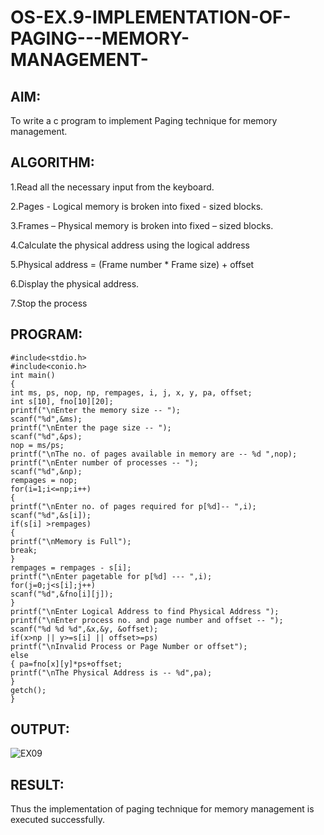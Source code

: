 # OS-EX.9-IMPLEMENTATION-OF-PAGING---MEMORY-MANAGEMENT-

## AIM:
To write a c program to implement Paging technique for memory management.

## ALGORITHM:

1.Read all the necessary input from the keyboard.

2.Pages - Logical memory is broken into fixed - sized blocks.

3.Frames – Physical memory is broken into fixed – sized blocks.

4.Calculate the physical address using the logical address

5.Physical address = (Frame number * Frame size) + offset

6.Display the physical address.

7.Stop the process

## PROGRAM:
```
#include<stdio.h> 
#include<conio.h> 
int main() 
{ 
int ms, ps, nop, np, rempages, i, j, x, y, pa, offset; 
int s[10], fno[10][20]; 
printf("\nEnter the memory size -- "); 
scanf("%d",&ms); 
printf("\nEnter the page size -- "); 
scanf("%d",&ps); 
nop = ms/ps; 
printf("\nThe no. of pages available in memory are -- %d ",nop); 
printf("\nEnter number of processes -- "); 
scanf("%d",&np); 
rempages = nop; 
for(i=1;i<=np;i++) 
{ 
printf("\nEnter no. of pages required for p[%d]-- ",i); 
scanf("%d",&s[i]); 
if(s[i] >rempages) 
{ 
printf("\nMemory is Full"); 
break; 
} 
rempages = rempages - s[i]; 
printf("\nEnter pagetable for p[%d] --- ",i); 
for(j=0;j<s[i];j++) 
scanf("%d",&fno[i][j]); 
} 
printf("\nEnter Logical Address to find Physical Address "); 
printf("\nEnter process no. and page number and offset -- "); 
scanf("%d %d %d",&x,&y, &offset); 
if(x>np || y>=s[i] || offset>=ps) 
printf("\nInvalid Process or Page Number or offset"); 
else 
{ pa=fno[x][y]*ps+offset; 
printf("\nThe Physical Address is -- %d",pa); 
} 
getch(); 
}
```

## OUTPUT:
![EX09](https://github.com/Divya110205/OS-EX.9-IMPLEMENTATION-OF-PAGING---MEMORY-MANAGEMENT-/assets/119404855/c65e172b-af66-4229-aa09-1efc8020b396)

## RESULT:
Thus the implementation of paging technique for memory management is executed successfully.

